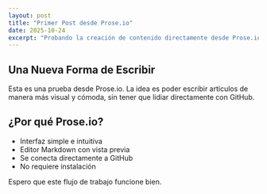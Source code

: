 ```yaml
---
layout: post
title: "Primer Post desde Prose.io"
date: 2025-10-24
excerpt: "Probando la creación de contenido directamente desde Prose.io"
---
```


## Una Nueva Forma de Escribir

Esta es una prueba desde Prose.io. La idea es poder escribir artículos de manera más visual y cómoda, sin tener que lidiar directamente con GitHub.

## ¿Por qué Prose.io?

- Interfaz simple e intuitiva
- Editor Markdown con vista previa
- Se conecta directamente a GitHub
- No requiere instalación

Espero que este flujo de trabajo funcione bien.
